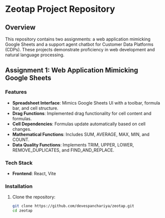 # Zeotap Project Repository

## Overview


This repository contains two assignments: a web application mimicking Google Sheets and a support agent chatbot for Customer Data Platforms (CDPs). These projects demonstrate proficiency in web development and natural language processing.

## Assignment 1: Web Application Mimicking Google Sheets

### Features
- **Spreadsheet Interface**: Mimics Google Sheets UI with a toolbar, formula bar, and cell structure.
- **Drag Functions**: Implemented drag functionality for cell content and formulas.
- **Cell Dependencies**: Formulas update automatically based on cell changes.
- **Mathematical Functions**: Includes SUM, AVERAGE, MAX, MIN, and COUNT.
- **Data Quality Functions**: Implements TRIM, UPPER, LOWER, REMOVE_DUPLICATES, and FIND_AND_REPLACE.

### Tech Stack
- **Frontend**: React, Vite

### Installation
1. Clone the repository:
   ```bash
   git clone https://github.com/devespanchariya/zeotap.git
   cd zeotap
